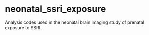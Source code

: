 # neonatal_ssri_exposure
Analysis codes used in the neonatal brain imaging study of prenatal exposure to SSRI.
